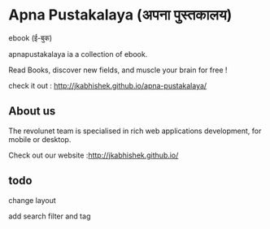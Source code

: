 # Apna Pustakalaya (अपना पुस्तकालय)
 ebook  (ई-बुक)

apnapustakalaya ia a collection of ebook.

Read Books, discover new fields, and muscle your brain for free !

check it out : http://jkabhishek.github.io/apna-pustakalaya/


## About us

The revolunet team is specialised in rich web applications development, for mobile or desktop. 

Check out our website :http://jkabhishek.github.io/
## todo 
 change layout 

 add search filter and tag
 

